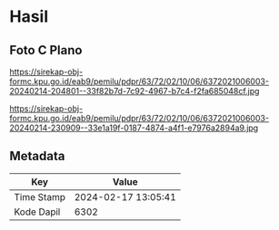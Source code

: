 # Hasil

## Foto C Plano

https://sirekap-obj-formc.kpu.go.id/eab9/pemilu/pdpr/63/72/02/10/06/6372021006003-20240214-204801--33f82b7d-7c92-4967-b7c4-f2fa685048cf.jpg

https://sirekap-obj-formc.kpu.go.id/eab9/pemilu/pdpr/63/72/02/10/06/6372021006003-20240214-230909--33e1a19f-0187-4874-a4f1-e7976a2894a9.jpg


## Metadata

| Key        | Value               |
| ---------- | ------------------- |
| Time Stamp | 2024-02-17 13:05:41 |
| Kode Dapil | 6302                |



